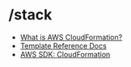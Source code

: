 # /stack

- [What is AWS CloudFormation?](https://docs.aws.amazon.com/AWSCloudFormation/latest/UserGuide/Welcome.html)
- [Template Reference Docs](https://docs.aws.amazon.com/AWSCloudFormation/latest/UserGuide/template-reference.html)
- [AWS SDK: CloudFormation](https://docs.aws.amazon.com/AWSJavaScriptSDK/latest/AWS/CloudFormation.html)

